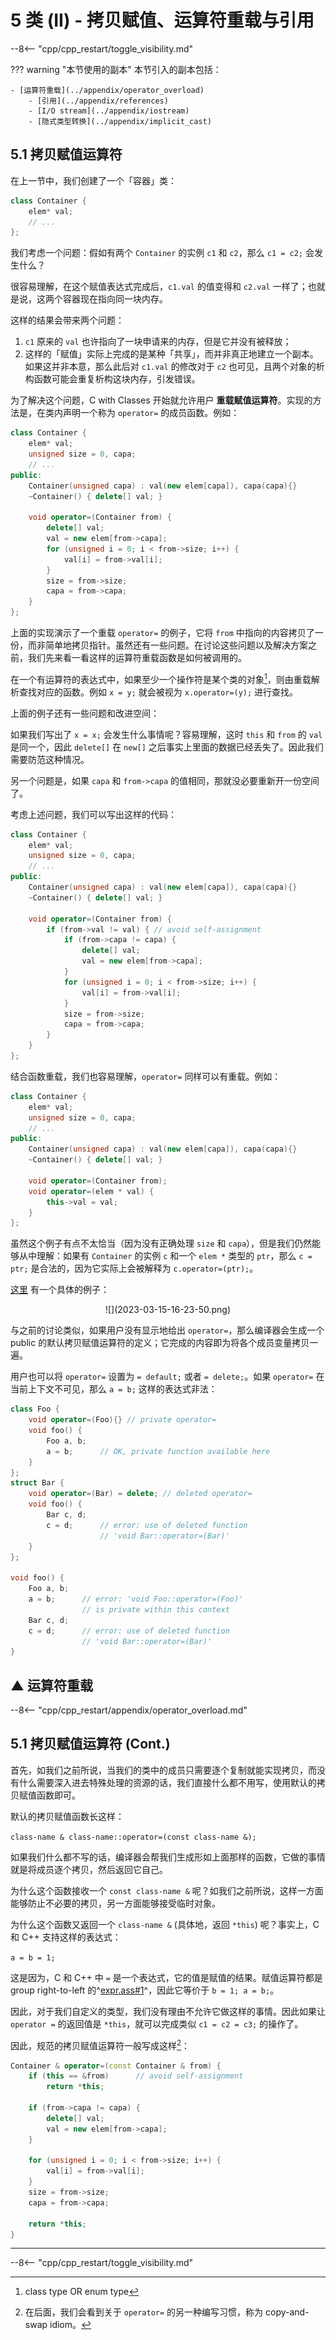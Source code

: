 # 5 类 (II) - 拷贝赋值、运算符重载与引用

--8<-- "cpp/cpp_restart/toggle_visibility.md"

??? warning "本节使用的副本"
    本节引入的副本包括：

    - [运算符重载](../appendix/operator_overload)
        - [引用](../appendix/references)
        - [I/O stream](../appendix/iostream)
        - [隐式类型转换](../appendix/implicit_cast)

## 5.1 拷贝赋值运算符

在上一节中，我们创建了一个「容器」类：

```c++ linenums="1"
class Container {
    elem* val;
    // ...
};
```

我们考虑一个问题：假如有两个 `Container` 的实例 `c1` 和 `c2`，那么 `c1 = c2;` 会发生什么？

很容易理解，在这个赋值表达式完成后，`c1.val` 的值变得和 `c2.val` 一样了；也就是说，这两个容器现在指向同一块内存。

这样的结果会带来两个问题：

1. `c1` 原来的 `val` 也许指向了一块申请来的内存，但是它并没有被释放；
2. 这样的「赋值」实际上完成的是某种「共享」，而并非真正地建立一个副本。如果这并非本意，那么此后对 `c1.val` 的修改对于 `c2` 也可见，且两个对象的析构函数可能会重复析构这块内存，引发错误。

为了解决这个问题，C with Classes 开始就允许用户 **重载赋值运算符**。实现的方法是，在类内声明一个称为 `operator=` 的成员函数。例如：

```c++ linenums="1"
class Container {
    elem* val;
    unsigned size = 0, capa;
    // ...
public:
    Container(unsigned capa) : val(new elem[capa]), capa(capa){}
    ~Container() { delete[] val; }

    void operator=(Container from) {
        delete[] val;
        val = new elem[from->capa];
        for (unsigned i = 0; i < from->size; i++) {
            val[i] = from->val[i];
        }
        size = from->size;
        capa = from->capa;
    }
};
```

上面的实现演示了一个重载 `operator=` 的例子，它将 `from` 中指向的内容拷贝了一份，而非简单地拷贝指针。虽然还有一些问题。在讨论这些问题以及解决方案之前，我们先来看一看这样的运算符重载函数是如何被调用的。

在一个有运算符的表达式中，如果至少一个操作符是某个类的对象[^overload_op_enum]，则由重载解析查找对应的函数。例如 `x = y;` 就会被视为 `x.operator=(y);` 进行查找。

[^overload_op_enum]: class type OR enum type

上面的例子还有一些问题和改进空间：

如果我们写出了 `x = x;` 会发生什么事情呢？容易理解，这时 `this` 和 `from` 的 `val` 是同一个，因此 `delete[]` 在 `new[]` 之后事实上里面的数据已经丢失了。因此我们需要防范这种情况。

另一个问题是，如果 `capa` 和 `from->capa` 的值相同，那就没必要重新开一份空间了。

考虑上述问题，我们可以写出这样的代码：

```c++ linenums="1"
class Container {
    elem* val;
    unsigned size = 0, capa;
    // ...
public:
    Container(unsigned capa) : val(new elem[capa]), capa(capa){}
    ~Container() { delete[] val; }

    void operator=(Container from) {
        if (from->val != val) { // avoid self-assignment
            if (from->capa != capa) {
                delete[] val;
                val = new elem[from->capa];
            }
            for (unsigned i = 0; i < from->size; i++) {
                val[i] = from->val[i];
            }
            size = from->size;
            capa = from->capa;
        }
    }
};
```

结合函数重载，我们也容易理解，`operator=` 同样可以有重载。例如：

```c++ linenums="1"
class Container {
    elem* val;
    unsigned size = 0, capa;
    // ...
public:
    Container(unsigned capa) : val(new elem[capa]), capa(capa){}
    ~Container() { delete[] val; }

    void operator=(Container from);
    void operator=(elem * val) {
        this->val = val;
    }
};
```

虽然这个例子有点不太恰当（因为没有正确处理 `size` 和 `capa`），但是我们仍然能够从中理解：如果有 `Container` 的实例 `c` 和一个 `elem *` 类型的 `ptr`，那么 `c = ptr;` 是合法的，因为它实际上会被解释为 `c.operator=(ptr);`。

[这里](https://godbolt.org/z/jKvvsK8xP) 有一个具体的例子：

<center>![](2023-03-15-16-23-50.png)</center>

与之前的讨论类似，如果用户没有显示地给出 `operator=`，那么编译器会生成一个 public 的默认拷贝赋值运算符的定义；它完成的内容即为将各个成员变量拷贝一遍。

用户也可以将 `operator=` 设置为 `= default;` 或者 `= delete;`。如果 `operator=` 在当前上下文不可见，那么 `a = b;` 这样的表达式非法：

```c++
class Foo { 
    void operator=(Foo){} // private operator=
    void foo() {
        Foo a, b;
        a = b;      // OK, private function available here
    }
};
struct Bar { 
    void operator=(Bar) = delete; // deleted operator=
    void foo() {
        Bar c, d;
        c = d;      // error: use of deleted function 
                    // 'void Bar::operator=(Bar)'
    }
};

void foo() {
    Foo a, b;
    a = b;      // error: 'void Foo::operator=(Foo)' 
                // is private within this context
    Bar c, d;
    c = d;      // error: use of deleted function 
                // 'void Bar::operator=(Bar)'
}
```

## ▲ 运算符重载

--8<-- "cpp/cpp_restart/appendix/operator_overload.md"

## 5.1 拷贝赋值运算符 (Cont.)

首先，如我们之前所说，当我们的类中的成员只需要逐个复制就能实现拷贝，而没有什么需要深入进去特殊处理的资源的话，我们直接什么都不用写，使用默认的拷贝赋值函数即可。
 
默认的拷贝赋值函数长这样：

`class-name & class-name::operator=(const class-name &);`

如果我们什么都不写的话，编译器会帮我们生成形如上面那样的函数，它做的事情就是将成员逐个拷贝，然后返回它自己。

为什么这个函数接收一个 `const class-name &` 呢？如我们之前所说，这样一方面能够防止不必要的拷贝，另一方面能够接受临时对象。

为什么这个函数又返回一个 `class-name &` (具体地，返回 `*this`) 呢？事实上，C 和 C++ 支持这样的表达式：

`a = b = 1;`

这是因为，C 和 C++ 中 `=` 是一个表达式，它的值是赋值的结果。赋值运算符都是 group right-to-left 的^[expr.ass#1](https://timsong-cpp.github.io/cppwp/n4868/expr.ass#1)^，因此它等价于 `b = 1; a = b;`。

因此，对于我们自定义的类型，我们没有理由不允许它做这样的事情。因此如果让 `operator =` 的返回值是 `*this`，就可以完成类似 `c1 = c2 = c3;` 的操作了。

因此，规范的拷贝赋值运算符一般写成这样[^copy_and_swap]：

```c++ linenums="1"
Container & operator=(const Container & from) {
    if (this == &from)      // avoid self-assignment
        return *this;
 
    if (from->capa != capa) {
        delete[] val;
        val = new elem[from->capa];
    }

    for (unsigned i = 0; i < from->size; i++) {
        val[i] = from->val[i];
    }
    size = from->size;
    capa = from->capa;

    return *this;
}
```

[^copy_and_swap]: 在后面，我们会看到关于 `operator=` 的另一种编写习惯，称为 copy-and-swap idiom。

---

--8<-- "cpp/cpp_restart/toggle_visibility.md"